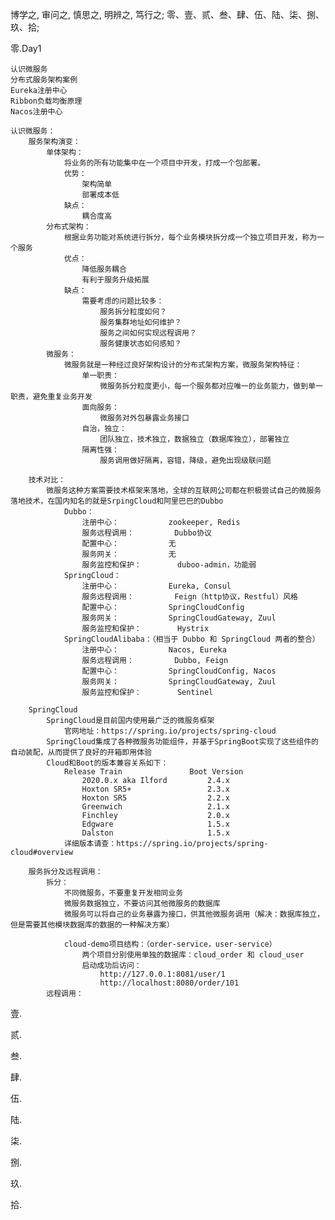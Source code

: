博学之, 审问之, 慎思之, 明辨之, 笃行之;
零、壹、贰、叁、肆、伍、陆、柒、捌、玖、拾;



零.Day1

    认识微服务
    分布式服务架构案例 
    Eureka注册中心
    Ribbon负载均衡原理
    Nacos注册中心
    
    认识微服务：
        服务架构演变：
            单体架构：
                将业务的所有功能集中在一个项目中开发，打成一个包部署。
                优势：
                    架构简单
                    部署成本低
                缺点：
                    耦合度高
            分布式架构：
                根据业务功能对系统进行拆分，每个业务模块拆分成一个独立项目开发，称为一个服务
                优点：
                    降低服务耦合
                    有利于服务升级拓展
                缺点：
                    需要考虑的问题比较多：
                        服务拆分粒度如何？
                        服务集群地址如何维护？
                        服务之间如何实现远程调用？
                        服务健康状态如何感知？
            微服务：
                微服务就是一种经过良好架构设计的分布式架构方案，微服务架构特征：
                    单一职责：
                        微服务拆分粒度更小，每一个服务都对应唯一的业务能力，做到单一职责，避免重复业务开发
                    面向服务：
                        微服务对外包暴露业务接口
                    自治，独立：
                        团队独立，技术独立，数据独立（数据库独立），部署独立
                    隔离性强：
                        服务调用做好隔离，容错，降级，避免出现级联问题
            
        技术对比：
            微服务这种方案需要技术框架来落地，全球的互联网公司都在积极尝试自己的微服务落地技术，在国内知名的就是SrpingCloud和阿里巴巴的Dubbo
                Dubbo：
                    注册中心：           zookeeper, Redis
                    服务远程调用：         Dubbo协议
                    配置中心：           无
                    服务网关：           无
                    服务监控和保护：        duboo-admin，功能弱
                SpringCloud：
                    注册中心：           Eureka, Consul
                    服务远程调用：         Feign（http协议，Restful）风格
                    配置中心：           SpringCloudConfig
                    服务网关：           SpringCloudGateway, Zuul
                    服务监控和保护：        Hystrix
                SpringCloudAlibaba：（相当于 Dubbo 和 SpringCloud 两者的整合）
                    注册中心：           Nacos, Eureka
                    服务远程调用：         Dubbo, Feign
                    配置中心：           SpringCloudConfig, Nacos
                    服务网关：           SpringCloudGateway, Zuul
                    服务监控和保护：        Sentinel

        SpringCloud
            SpringCloud是目前国内使用最广泛的微服务框架
                官网地址：https://spring.io/projects/spring-cloud
            SpringCloud集成了各种微服务功能组件，并基于SpringBoot实现了这些组件的自动装配，从而提供了良好的开箱即用体验
            Cloud和Boot的版本兼容关系如下：
                Release Train               Boot Version
                    2020.0.x aka Ilford         2.4.x
                    Hoxton SR5+                 2.3.x
                    Hoxton SR5                  2.2.x
                    Greenwich                   2.1.x
                    Finchley                    2.0.x
                    Edgware                     1.5.x
                    Dalston                     1.5.x
                详细版本请查：https://spring.io/projects/spring-cloud#overview
        
        服务拆分及远程调用：
            拆分：
                不同微服务，不要重复开发相同业务
                微服务数据独立，不要访问其他微服务的数据库
                微服务可以将自己的业务暴露为接口，供其他微服务调用（解决：数据库独立，但是需要其他模块数据库的数据的一种解决方案）
                
                cloud-demo项目结构：（order-service，user-service）
                    两个项目分别使用单独的数据库：cloud_order 和 cloud_user
                    启动成功后访问：
                        http://127.0.0.1:8081/user/1
                        http://localhost:8080/order/101
            远程调用：
                
                
                

    
















壹.
















贰.
















叁.
















肆.
















伍.
















陆.
















柒.
















捌.
















玖.
















拾.















